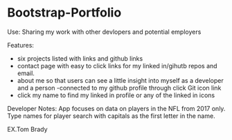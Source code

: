 # Bootstrap-Portfolio
Use: Sharing my work with other devlopers and potential employers

Features: 
- six projects listed with links and github links
- contact page with easy to click links for my linked in/gihutb repos and email.
- about me so that users can see a little insight into myself as a developer and a person
-connected to my github profile through click Git icon link
- click my name to find my linked in profile or any of the linked in icons

Developer Notes: App focuses on data on players in the NFL from 2017 only. Type names for player search with capitals as the first letter in the name. 

EX.Tom Brady
